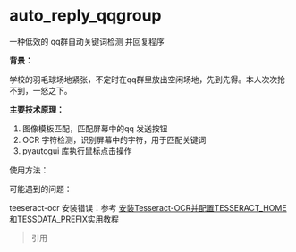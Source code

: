 # auto_reply_qqgroup



一种低效的 qq群自动关键词检测 并回复程序

**背景：**

学校的羽毛球场地紧张，不定时在qq群里放出空闲场地，先到先得。本人次次抢不到，一怒之下。

**主要技术原理：**

1. 图像模板匹配，匹配屏幕中的qq 发送按钮
2. OCR 字符检测，识别屏幕中的字符，用于匹配关键词
3. pyautogui 库执行鼠标点击操作

使用方法：



可能遇到的问题：

teeseract-ocr 安装错误：参考 [安装Tesseract-OCR并配置TESSERACT_HOME和TESSDATA_PREFIX实用教程](https://teachcourse.cn/3583.html)

> 引用

